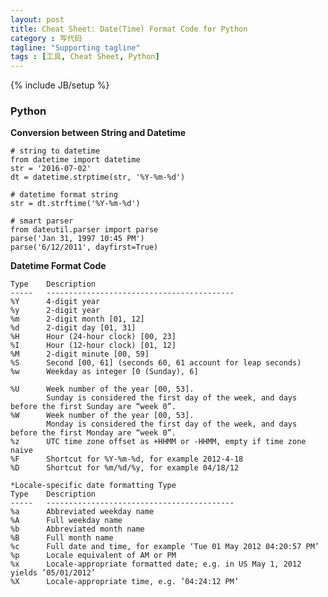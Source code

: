 ```yaml
---
layout: post
title: Cheat Sheet: Date(Time) Format Code for Python
category : 写代码
tagline: "Supporting tagline"
tags : [工具, Cheat Sheet, Python]
---
```

{% include JB/setup %}

### Python

**Conversion between String and Datetime**

	# string to datetime
	from datetime import datetime
	str = '2016-07-02'
	dt = datetime.strptime(str, '%Y-%m-%d')

	# datetime format string
	str = dt.strftime('%Y-%m-%d')

	# smart parser
	from dateutil.parser import parse
	parse('Jan 31, 1997 10:45 PM')
	parse('6/12/2011', dayfirst=True)

**Datetime Format Code**
	
	Type    Description
	-----   ------------------------------------------
	%Y      4-digit year 
	%y      2-digit year
	%m      2-digit month [01, 12]
	%d      2-digit day [01, 31] 
	%H      Hour (24-hour clock) [00, 23] 
	%I      Hour (12-hour clock) [01, 12]
	%M      2-digit minute [00, 59] 
	%S      Second [00, 61] (seconds 60, 61 account for leap seconds) 
	%w      Weekday as integer [0 (Sunday), 6]
	
	%U      Week number of the year [00, 53]. 
			Sunday is considered the first day of the week, and days before the first Sunday are “week 0”.
	%W      Week number of the year [00, 53]. 
			Monday is considered the first day of the week, and days before the first Monday are “week 0”.
	%z      UTC time zone offset as +HHMM or -HHMM, empty if time zone naive 
	%F      Shortcut for %Y-%m-%d, for example 2012-4-18 
	%D      Shortcut for %m/%d/%y, for example 04/18/12
	
	*Locale-specific date formatting Type
	Type    Description
	-----   ------------------------------------------
	%a      Abbreviated weekday name
	%A      Full weekday name
	%b      Abbreviated month name
	%B      Full month name
	%c      Full date and time, for example ‘Tue 01 May 2012 04:20:57 PM’
	%p      Locale equivalent of AM or PM
	%x      Locale-appropriate formatted date; e.g. in US May 1, 2012 yields ’05/01/2012’
	%X      Locale-appropriate time, e.g. ’04:24:12 PM’
 
 
 




